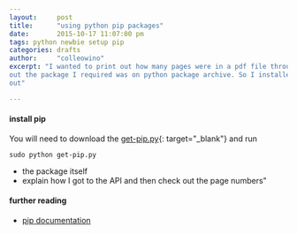 ```yaml
---
layout:     post
title:      "using python pip packages"
date:       2015-10-17 11:07:00 pm
tags: python newbie setup pip
categories: drafts
author:     "colleowino"
excerpt: "I wanted to print out how many pages were in a pdf file through python and found
out the package I required was on python package archive. So I installed pip and found
out"

---
```

#### install pip
You will need to download the 
[get-pip.py](https://raw.github.com/pypa/pip/master/contrib/get-pip.py){: target="_blank"}
and run

	sudo python get-pip.py
	
- the package itself
- explain how I got to the API and then check out the page numbers"

#### further reading 
- [pip documentation](http://python-packaging-user-guide.readthedocs.org/en/latest/)
